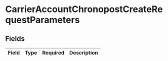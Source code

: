 # CarrierAccountChronopostCreateRequestParameters


## Fields

| Field       | Type        | Required    | Description |
| ----------- | ----------- | ----------- | ----------- |